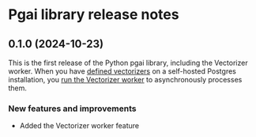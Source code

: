 
# Pgai library release notes

## 0.1.0 (2024-10-23)

This is the first release of the Python pgai library, including the Vectorizer 
worker. When you have [defined vectorizers](/docs/vectorizer.md#define-a-vectorizer) 
on a self-hosted Postgres installation, you [run the Vectorizer worker](/docs/vectorizer-worker.md) to 
asynchronously processes them.

### New features and improvements

- Added the Vectorizer worker feature



